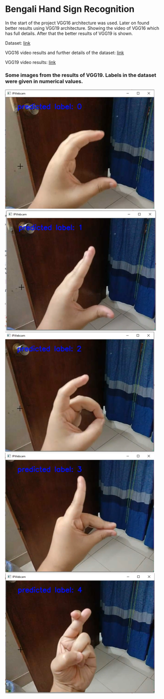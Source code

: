 <h1>Bengali Hand Sign Recognition</h1>
<p>In the start of the project VGG16 architecture was used. Later on found better results using VGG19 architecture.
Showing the video of VGG16 which has full details. After that the better results of VGG19 is shown.
</p>

<p>Dataset: <a href="https://www.kaggle.com/muntakimrafi/bengali-sign-language-dataset">link</a></p>

<p>VGG16 video results and further details of the dataset: <a href="https://drive.google.com/file/d/122nhslpaDd8GPEftuUM78gEfYuUrtdNL/view">link</a></p>

<p>VGG19 video results: <a href="https://drive.google.com/file/d/1KVs7-SqdHMVQNY9lmk6XF87LnkkvfN5D/view">link</a></p>

<h3>Some images from the results of VGG19. Labels in the dataset were given in numerical values.</h3>
<img src="images/label0.PNG" alt="">
<img src="images/label1.PNG" alt="">
<img src="images/label2.PNG" alt="">
<img src="images/label3.PNG" alt="">
<img src="images/label4.PNG" alt="">




